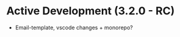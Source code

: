Active Development (3.2.0 - RC)
=====================================
* Email-template, vscode changes + monorepo?